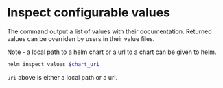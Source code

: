 # Inspect configurable values
The command output a list of values with their
documentation. Returned values can be overriden
by users in their value files.

Note - a local path to a helm chart or a url to a
chart can be given to helm.

``` sh
helm inspect values $chart_uri
```
`uri` above is either a local path or a url.

